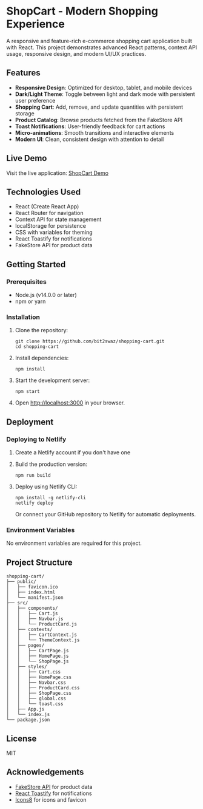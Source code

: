 # ShopCart - Modern Shopping Experience

A responsive and feature-rich e-commerce shopping cart application built with React. This project demonstrates advanced React patterns, context API usage, responsive design, and modern UI/UX practices.

## Features

- **Responsive Design**: Optimized for desktop, tablet, and mobile devices
- **Dark/Light Theme**: Toggle between light and dark mode with persistent user preference
- **Shopping Cart**: Add, remove, and update quantities with persistent storage
- **Product Catalog**: Browse products fetched from the FakeStore API
- **Toast Notifications**: User-friendly feedback for cart actions
- **Micro-animations**: Smooth transitions and interactive elements
- **Modern UI**: Clean, consistent design with attention to detail

## Live Demo

Visit the live application: [ShopCart Demo](https://bit2-shopping.netlify.app/)

## Technologies Used

- React (Create React App)
- React Router for navigation
- Context API for state management
- localStorage for persistence
- CSS with variables for theming
- React Toastify for notifications
- FakeStore API for product data

## Getting Started

### Prerequisites

- Node.js (v14.0.0 or later)
- npm or yarn

### Installation

1. Clone the repository:
   ```
   git clone https://github.com/bit2swaz/shopping-cart.git
   cd shopping-cart
   ```

2. Install dependencies:
   ```
   npm install
   ```

3. Start the development server:
   ```
   npm start
   ```

4. Open [http://localhost:3000](http://localhost:3000) in your browser.

## Deployment

### Deploying to Netlify

1. Create a Netlify account if you don't have one
2. Build the production version:
   ```
   npm run build
   ```
3. Deploy using Netlify CLI:
   ```
   npm install -g netlify-cli
   netlify deploy
   ```
   
   Or connect your GitHub repository to Netlify for automatic deployments.

### Environment Variables

No environment variables are required for this project.

## Project Structure

```
shopping-cart/
├── public/
│   ├── favicon.ico
│   ├── index.html
│   └── manifest.json
├── src/
│   ├── components/
│   │   ├── Cart.js
│   │   ├── Navbar.js
│   │   └── ProductCard.js
│   ├── contexts/
│   │   ├── CartContext.js
│   │   └── ThemeContext.js
│   ├── pages/
│   │   ├── CartPage.js
│   │   ├── HomePage.js
│   │   └── ShopPage.js
│   ├── styles/
│   │   ├── Cart.css
│   │   ├── HomePage.css
│   │   ├── Navbar.css
│   │   ├── ProductCard.css
│   │   ├── ShopPage.css
│   │   ├── global.css
│   │   └── toast.css
│   ├── App.js
│   └── index.js
└── package.json
```

## License

MIT

## Acknowledgements

- [FakeStore API](https://fakestoreapi.com/) for product data
- [React Toastify](https://fkhadra.github.io/react-toastify/) for notifications
- [Icons8](https://icons8.com/) for icons and favicon
